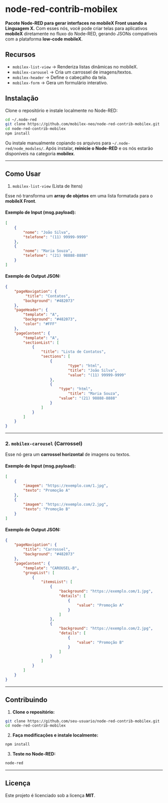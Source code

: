 # node-red-contrib-mobilex 
**Pacote Node-RED para gerar interfaces no mobileX Front usando a Linguagem X.** 
Com esses nós, você pode criar telas para aplicativos **mobileX** diretamente no fluxo do Node-RED, gerando JSONs compatíveis com a plataforma **low-code mobileX**.

## Recursos 

- `mobilex-list-view` → Renderiza listas dinâmicas no mobileX. 
- `mobilex-carousel` → Cria um carrossel de imagens/textos. 
- `mobilex-header` → Define o cabeçalho da tela. 
- `mobilex-form` → Gera um formulário interativo.

## Instalação

Clone o repositório e instale localmente no Node-RED:

```bash
cd ~/.node-red 
git clone https://github.com/mobilex-neo/node-red-contrib-mobilex.git
cd node-red-contrib-mobilex
npm install
``` 

Ou instale manualmente copiando os arquivos para  `~/.node-red/node_modules/`. Após instalar, **reinicie o Node-RED** e os nós estarão disponíveis na categoria **mobilex**. 

---

## Como Usar ### 

1. `mobilex-list-view` (Lista de Itens)

Esse nó transforma um **array de objetos** em uma lista formatada para o **mobileX Front**.

#### **Exemplo de Input (msg.payload):** 
```json 
[
	{ 
		"nome": "João Silva", 
		"telefone": "(11) 99999-9999" 
	}, 
	{ 
		"nome": "Maria Souza", 
		"telefone": "(21) 98888-8888" 
	} 
] 
```
#### **Exemplo de Output JSON:** 

```json
{ 
	"pageNavigation": {
		 "title": "Contatos", 
		"background": "#482073" 
	}, 
	"pageHeader": { 
		"template": "A", 
		"background": "#482073", 
		"color": "#FFF" 
	}, 
	"pageContent": { 
		"template": "A", 
		"sectionList": [ 
			{ 
				"title": "Lista de Contatos", 
				"sections": [ 
					{
							"type": "html", 
							"title": "João Silva", 
							"value": "(11) 99999-9999" 
					},
					{ 
						"type": "html",
							"title": "Maria Souza",
						"value": "(21) 98888-8888" 
					} 
				]
			} 
		] 
	} 
}
```
---

### 2. `mobilex-carousel` (Carrossel) 

Esse nó gera um **carrossel horizontal** de imagens ou textos. 

#### **Exemplo de Input (msg.payload):** 

```json 
[ 
	{ 
		"imagem": "https://exemplo.com/1.jpg",
		"texto": "Promoção A" 
	}, 
	{ 
		"imagem": "https://exemplo.com/2.jpg", 
		"texto": "Promoção B" 
	} 
]
```

#### **Exemplo de Output JSON:** 

```json
{ 
	"pageNavigation": {
		"title": "Carrossel", 
		"background": "#482073" 
	},
	"pageContent": {
		"template": "CAROUSEL-B",
		"groupList": [ 
			{ 
				"itemsList": [ 
					{ 
						"background": "https://exemplo.com/1.jpg",
					 	"details": [
							{ 
								"value": "Promoção A" 
							}
						] 
					}, 
					{ 
						"background": "https://exemplo.com/2.jpg",
						"details": [
							{ 
								"value": "Promoção B" 
							}
						] 
					} 
				] 
			} 
		] 
	} 
}
```
---
## Contribuindo 

1. **Clone o repositório:**
   
```bash 
git clone https://github.com/seu-usuario/node-red-contrib-mobilex.git 
cd node-red-contrib-mobilex 
``` 

2. **Faça modificações e instale localmente:**
   
```bash
npm install 
```

3. **Teste no Node-RED:** 
```bash 
node-red 
``` 
--- 
## Licença 
Este projeto é licenciado sob a licença **MIT**. 

